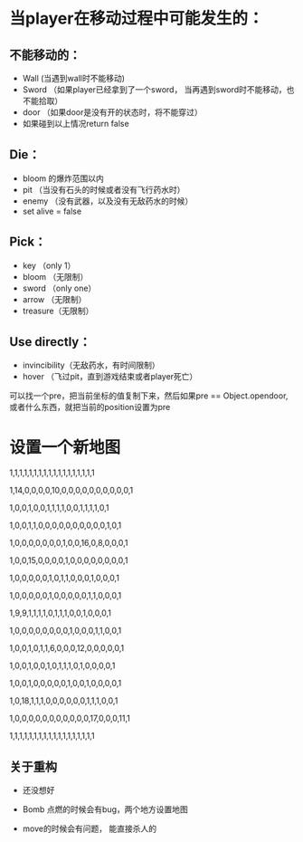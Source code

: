 # 当player在移动过程中可能发生的：

## 不能移动的：

- Wall  (当遇到wall时不能移动)
- Sword （如果player已经拿到了一个sword， 当再遇到sword时不能移动，也不能拾取）
- door （如果door是没有开的状态时，将不能穿过）
- 如果碰到以上情况return false

## Die：

- bloom 的爆炸范围以内
- pit （当没有石头的时候或者没有飞行药水时）
- enemy （没有武器，以及没有无敌药水的时候）
- set alive = false

## Pick：

- key （only 1）
- bloom （无限制）
- sword （only one）
- arrow （无限制）
- treasure（无限制）

## Use directly：

- invincibility（无敌药水，有时间限制）
- hover （飞过pit，直到游戏结束或者player死亡）



可以找一个pre，把当前坐标的值复制下来，然后如果pre == Object.opendoor, 或者什么东西，就把当前的position设置为pre



# 设置一个新地图

1,1,1,1,1,1,1,1,1,1,1,1,1,1,1,1,1,1

1,14,0,0,0,0,10,0,0,0,0,0,0,0,0,0,0,1

1,0,0,1,0,0,1,1,1,1,0,0,1,1,1,1,0,1

1,0,0,1,1,0,0,0,0,0,0,0,0,0,0,1,0,1

1,0,0,0,0,0,0,0,1,0,0,16,0,8,0,0,0,1

1,0,0,15,0,0,0,0,1,0,0,0,0,0,0,0,0,1

1,0,0,0,0,0,1,0,1,1,0,0,0,1,0,0,0,1

1,0,0,0,0,0,1,0,0,0,0,0,1,1,0,0,0,1

1,9,9,1,1,1,1,0,1,1,1,0,0,1,0,0,0,1

1,0,0,0,0,0,0,0,0,1,0,0,0,1,1,0,0,1

1,0,0,1,0,1,1,6,0,0,0,12,0,0,0,0,0,1

1,0,0,1,0,0,1,0,1,1,1,0,1,0,0,0,0,1

1,0,0,1,0,0,0,0,0,1,0,0,1,0,0,0,0,1

1,0,18,1,1,1,0,0,0,0,0,0,1,1,1,0,0,1

1,0,0,0,0,0,0,0,0,0,0,0,17,0,0,0,11,1

1,1,1,1,1,1,1,1,1,1,1,1,1,1,1,1,1,1

## 关于重构

- 还没想好



- Bomb 点燃的时候会有bug，两个地方设置地图
- move的时候会有问题， 能直接杀人的